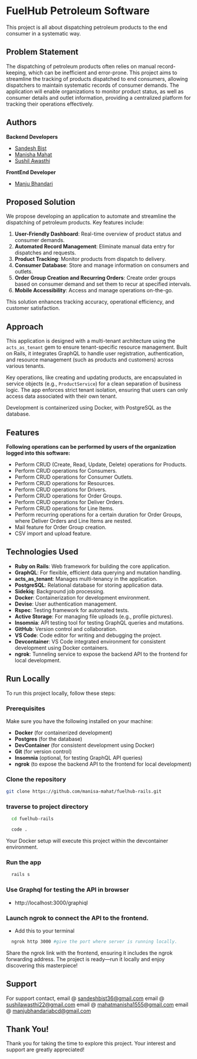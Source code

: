 # FuelHub Petroleum Software

This project is all about dispatching petroleum products to the end consumer in a systematic way.

## Problem Statement

The dispatching of petroleum products often relies on manual record-keeping, which can be inefficient and error-prone. This project aims to streamline the tracking of products dispatched to end consumers, allowing dispatchers to maintain systematic records of consumer demands. The application will enable organizations to monitor product status, as well as consumer details and outlet information, providing a centralized platform for tracking their operations effectively.

## Authors

**Backend Developers**
- [Sandesh Bist](https://github.com/MrBist36)
- [Manisha Mahat](https://github.com/manisa-mahat)
- [Sushil Awasthi](https://github.com/sushilawasthi)

**FrontEnd Developer**
- [Manju Bhandari](https://github.com/Manju166)

## Proposed Solution

We propose developing an application to automate and streamline the dispatching of petroleum products. Key features include:

1. **User-Friendly Dashboard**: Real-time overview of product status and consumer demands.
2. **Automated Record Management**: Eliminate manual data entry for dispatches and requests.
3. **Product Tracking**: Monitor products from dispatch to delivery.
4. **Consumer Database**: Store and manage information on consumers and outlets.
5. **Order Group Creation and Recurring Orders**: Create order groups based on consumer demand and set them to recur at specified intervals.
6. **Mobile Accessibility**: Access and manage operations on-the-go.

This solution enhances tracking accuracy, operational efficiency, and customer satisfaction.

## Approach

This application is designed with a multi-tenant architecture using the `acts_as_tenant` gem to ensure tenant-specific resource management. Built on Rails, it integrates GraphQL to handle user registration, authentication, and resource management (such as products and customers) across various tenants.

Key operations, like creating and updating products, are encapsulated in service objects (e.g., `ProductService`) for a clean separation of business logic. The app enforces strict tenant isolation, ensuring that users can only access data associated with their own tenant.

Development is containerized using Docker, with PostgreSQL as the database.

## Features

**Following operations can be performed by users of the organization logged into this software:**
- Perform CRUD (Create, Read, Update, Delete) operations for Products.
- Perform CRUD operations for Consumers.
- Perform CRUD operations for Consumer Outlets.
- Perform CRUD operations for Resources.
- Perform CRUD operations for Drivers.
- Perform CRUD operations for Order Groups.
- Perform CRUD operations for Deliver Orders.
- Perform CRUD operations for Line Items.
- Perform recurring operations for a certain duration for Order Groups, where Deliver Orders and Line Items are nested.
- Mail feature for Order Group creation.
- CSV import and upload feature.

## Technologies Used

- **Ruby on Rails**: Web framework for building the core application.
- **GraphQL**: For flexible, efficient data querying and mutation handling.
- **acts_as_tenant**: Manages multi-tenancy in the application.
- **PostgreSQL**: Relational database for storing application data.
- **Sidekiq**: Background job processing.
- **Docker**: Containerization for development environment.
- **Devise**: User authentication management.
- **Rspec**: Testing framework for automated tests.
- **Active Storage**: For managing file uploads (e.g., profile pictures).
- **Insomnia**: API testing tool for testing GraphQL queries and mutations.
- **GitHub**: Version control and collaboration.
- **VS Code**: Code editor for writing and debugging the project.
- **Devcontainer**: VS Code integrated environment for consistent development using Docker containers.
- **ngrok**: Tunneling service to expose the backend API to the frontend for local development.

## Run Locally

To run this project locally, follow these steps:

### Prerequisites

Make sure you have the following installed on your machine:
- **Docker** (for containerized development)
- **Postgres** (for the database)
- **DevContainer** (for consistent development using Docker)
- **Git** (for version control)
- **Insomnia** (optional, for testing GraphQL API queries)
- **ngrok** (to expose the backend API to the frontend for local development)

### Clone the repository

```bash
git clone https://github.com/manisa-mahat/fuelhub-rails.git
```
### traverse to project directory

```bash
  cd fuelhub-rails
```
```bash
  code .
```
Your Docker setup will execute this project within the devcontainer environment.

### Run the app
```bash
  rails s
```

### Use Graphql for testing the API in browser
- http://localhost:3000/graphiql

### Launch ngrok to connect the API to the frontend.
- Add this to your terminal
```bash
  ngrok http 3000 #give the port where server is running locally.
```
Share the ngrok link with the frontend, ensuring it includes the ngrok forwarding address. The project is ready—run it locally and enjoy discovering this masterpiece!

## Support
For support contact, email @ sandeshbist36@gmail.com
email @ sushilawasthi22@gmail.com
email @ mahatmanisha1555@gmail.com
email @ manjubhandariabcd@gmail.com

## Thank You!

Thank you for taking the time to explore this project. Your interest and support are greatly appreciated!
